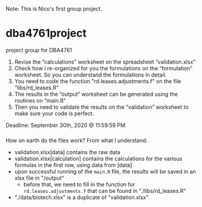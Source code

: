 Note: This is Nico's first group project.

# dba4761project
project group for DBA4761

1. Revise the “calculations” worksheet on the spreadsheet “validation.xlsx”
2. Check how I re-organized for you the formulations on the “formulation” worksheet. So you can understand the formulations in detail.
3. You need to code the function "rd.leases.adjustments.f" on the file “libs/rd_leases.R”
4. The results in the “output” worksheet can be generated using the routines on “main.R”
5. Then you need to validate the results on the “validation” worksheet to make sure your code is perfect.

Deadline: September 30th, 2020 @ 11:59:59 PM


###
How on earth do the files work?
From what I understand:
- validation.xlsx[data] contains the raw data
- validation.xlsx[calculation] contains the calculations for the various formulas in the first row, using data from [data]
- upon successful running of the `main.R` file, the results will be saved in an xlsx file in "/output"
  - before that, we need to fill in the function for `rd.leases.adjustments.f` that can be found in "./libs/rd_leases.R"
- "./data/biotech.xlsx" is a duplicate of "validation.xlsx"
